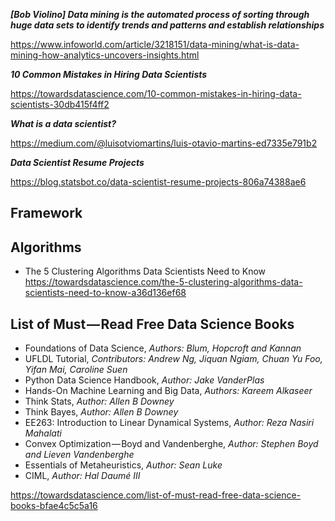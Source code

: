 ***[Bob Violino] Data mining is the automated process of sorting through huge data sets to identify trends and patterns and establish relationships***

https://www.infoworld.com/article/3218151/data-mining/what-is-data-mining-how-analytics-uncovers-insights.html

***10 Common Mistakes in Hiring Data Scientists***

https://towardsdatascience.com/10-common-mistakes-in-hiring-data-scientists-30db415f4ff2

***What is a data scientist?***

https://medium.com/@luisotviomartins/luis-otavio-martins-ed7335e791b2

***Data Scientist Resume Projects***

https://blog.statsbot.co/data-scientist-resume-projects-806a74388ae6

## Framework

## Algorithms
- The 5 Clustering Algorithms Data Scientists Need to Know
https://towardsdatascience.com/the-5-clustering-algorithms-data-scientists-need-to-know-a36d136ef68


## List of Must — Read Free Data Science Books

- Foundations of Data Science, *Authors: Blum, Hopcroft and Kannan*
- UFLDL Tutorial, *Contributors: Andrew Ng, Jiquan Ngiam, Chuan Yu Foo, Yifan Mai, Caroline Suen*
- Python Data Science Handbook, *Author: Jake VanderPlas*
- Hands-On Machine Learning and Big Data, *Authors: Kareem Alkaseer*
- Think Stats, *Author: Allen B Downey*
- Think Bayes, *Author: Allen B Downey*
- EE263: Introduction to Linear Dynamical Systems, *Author: Reza Nasiri Mahalati*
- Convex Optimization — Boyd and Vandenberghe, *Author: Stephen Boyd and Lieven Vandenberghe*
- Essentials of Metaheuristics, *Author: Sean Luke*
- CIML, *Author: Hal Daumé III*

https://towardsdatascience.com/list-of-must-read-free-data-science-books-bfae4c5c5a16



